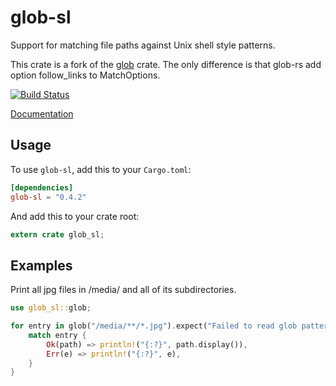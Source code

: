 glob-sl
=======

Support for matching file paths against Unix shell style patterns.

This crate is a fork of the [glob](https://crates.io/crates/glob) crate. The only difference is that glob-rs add option follow_links to MatchOptions.

[![Build Status](https://dev.azure.com/rust-lang/glob/_apis/build/status/rust-lang-nursery.glob?branchName=master)](https://dev.azure.com/rust-lang/glob/_build/latest?definitionId=20&branchName=master)

[Documentation](https://docs.rs/glob-sl)

## Usage

To use `glob-sl`, add this to your `Cargo.toml`:

```toml
[dependencies]
glob-sl = "0.4.2"
```

And add this to your crate root:

```rust
extern crate glob_sl;
```

## Examples

Print all jpg files in /media/ and all of its subdirectories.

```rust
use glob_sl::glob;

for entry in glob("/media/**/*.jpg").expect("Failed to read glob pattern") {
    match entry {
        Ok(path) => println!("{:?}", path.display()),
        Err(e) => println!("{:?}", e),
    }
}
```
